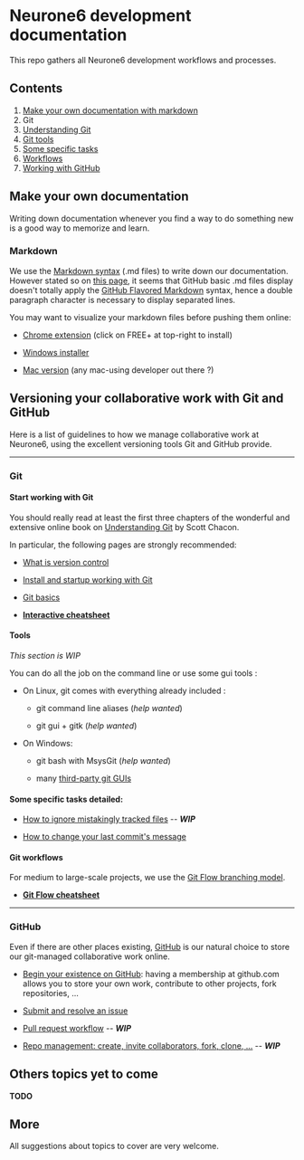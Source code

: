 # Neurone6 development documentation

This repo gathers all Neurone6 development workflows and processes.

## Contents

1. [Make your own documentation with markdown](#a_markdown)
1. Git
  1. [Understanding Git](#a_git_start)
  1. [Git tools](#a_git_tools)
  1. [Some specific tasks](#a_git_tasks)
  1. [Workflows](#a_git_workflows)
1. [Working with GitHub](#a_github)


## Make your own documentation

Writing down documentation whenever you find a way to do something new is a good way to memorize and learn.

<a name="a_markdown"></a>
### Markdown

We use the [Markdown syntax](http://daringfireball.net/projects/markdown/syntax) (.md files) to write down our documentation.
However stated so on [this page](https://help.github.com/articles/github-flavored-markdown), it seems that GitHub basic .md files display doesn't totally apply the [GitHub Flavored Markdown](http://github.github.com/github-flavored-markdown/) syntax, hence a double paragraph character is necessary to display separated lines.

You may want to visualize your markdown files before pushing them online:

- [Chrome extension](https://chrome.google.com/webstore/detail/markdown-preview/jmchmkecamhbiokiopfpnfgbidieafmd?hl=en) (click on FREE+ at top-right to install)

- [Windows installer](https://bitbucket.org/wcoenen/downmarker/downloads)

- [Mac version]() (any mac-using developer out there ?)

## Versioning your collaborative work with Git and GitHub

Here is a list of guidelines to how we manage collaborative work at Neurone6, using the excellent versioning tools Git and GitHub provide.

----
### Git

<a name="a_git_start"></a>
#### Start working with Git

You should really read at least the first three chapters of the wonderful and extensive online book on [Understanding Git](http://git-scm.com/documentation) by Scott Chacon.

In particular, the following pages are strongly recommended:

- [What is version control](http://git-scm.com/book/en/Getting-Started-About-Version-Control)

- [Install and startup working with Git](http://git-scm.com/book/en/Getting-Started-Installing-Git)

- [Git basics](http://git-scm.com/book/en/Getting-Started-Git-Basics)

- **[Interactive cheatsheet](http://ndpsoftware.com/git-cheatsheet.html)**

<a name="a_git_start"></a>
#### Tools

*This section is WIP*

You can do all the job on the command line or use some gui tools :

- On Linux, git comes with everything already included :

  - git command line aliases (*help wanted*)

  - git gui + gitk (*help wanted*)

- On Windows:

  - git bash with MsysGit (*help wanted*)

  - many [third-party git GUIs](http://git-scm.com/downloads/guis)

<a name="a_git_tasks"></a>
#### Some specific tasks detailed:

- [How to ignore mistakingly tracked files](versioning/git_ignore_mistakingly_tracked_files.md) -- ***WIP***

- [How to change your last commit's message](versioning/git_change_your_last_commit_message.md)

<a name="a_git_workflows"></a>
#### Git workflows

For medium to large-scale projects, we use the [Git Flow branching model](http://pygmeeweb.com/2013/09/02/git-the-gitflow-way.html).

- **[Git Flow cheatsheet](http://danielkummer.github.io/git-flow-cheatsheet/)**

-----
<a name="a_github"></a>
### GitHub

Even if there are other places existing, [GitHub](https://github.com/) is our natural choice to store our git-managed collaborative work online.

- [Begin your existence on GitHub](https://github.com/signup/free): having a membership at github.com allows you to store your own work, contribute to other projects, fork repositories, ...

- [Submit and resolve an issue](versioning/github_submit_and_resolve_an_issue.md)

- [Pull request workflow](versioning/github_pull_request_worflow.md) -- ***WIP***

- [Repo management: create, invite collaborators, fork, clone, ...](versioning/github_repository_management.md) -- ***WIP***

## Others topics yet to come

**TODO**

## More

All suggestions about topics to cover are very welcome.
